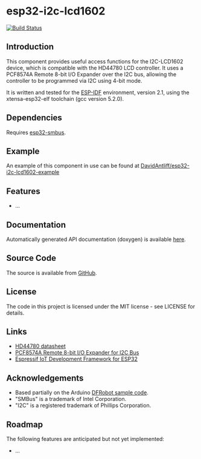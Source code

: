 # esp32-i2c-lcd1602

[![Build Status](https://travis-ci.org/DavidAntliff/esp32-i2c-lcd1602.svg?branch=master)](https://travis-ci.org/DavidAntliff/esp32-i2c-lcd1602)

## Introduction

This component provides useful access functions for the I2C-LCD1602 device, which is compatible with the HD44780 LCD controller. It uses a PCF8574A Remote 8-bit I/O Expander over the I2C bus, allowing the controller to be programmed via I2C using 4-bit mode.

It is written and tested for the [ESP-IDF](https://github.com/espressif/esp-idf) environment, version 2.1, using the xtensa-esp32-elf toolchain (gcc version 5.2.0).

## Dependencies

Requires [esp32-smbus](https://github.com/DavidAntliff/esp32-smbus).

## Example

An example of this component in use can be found at [DavidAntliff/esp32-i2c-lcd1602-example](https://github.com/DavidAntliff/esp32-i2c-lcd1602-example)

## Features

 * ...

## Documentation

Automatically generated API documentation (doxygen) is available [here](https://davidantliff.github.io/esp32-i2c-lcd1602/index.html).

## Source Code

The source is available from [GitHub](https://www.github.com/DavidAntliff/esp32-i2c-lcd1602).

## License

The code in this project is licensed under the MIT license - see LICENSE for details.

## Links

 * [HD44780 datasheet](https://www.sparkfun.com/datasheets/LCD/HD44780.pdf)
 * [PCF8574A Remote 8-bit I/O Expander for I2C Bus](http://www.ti.com/lit/ds/symlink/pcf8574a.pdf)
 * [Espressif IoT Development Framework for ESP32](https://github.com/espressif/esp-idf)
 
## Acknowledgements

 * Based partially on the Arduino [DFRobot sample code](http://www.dfrobot.com/image/data/DFR0154/LiquidCrystal_I2Cv1-1.rar).
 * "SMBus" is a trademark of Intel Corporation.
 * "I2C" is a registered trademark of Phillips Corporation.

## Roadmap

The following features are anticipated but not yet implemented:

 * ...


 
